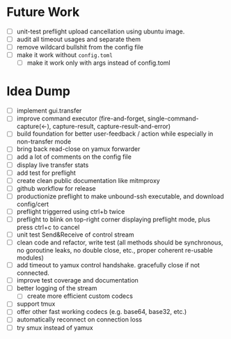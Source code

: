 # Future Work

- [ ] unit-test preflight upload cancellation using ubuntu image.
- [ ] audit all timeout usages and separate them
- [ ] remove wildcard bullshit from the config file
- [ ] make it work without `config.toml` 
  - [ ] make it work only with args instead of config.toml

# Idea Dump

- [ ] implement gui.transfer
- [ ] improve command executor (fire-and-forget, single-command-capture(<-), capture-result, capture-result-and-error)
- [ ] build foundation for better user-feedback / action while especially in non-transfer mode
- [ ] bring back read-close on yamux forwarder
- [ ] add a lot of comments on the config file
- [ ] display live transfer stats
- [ ] add test for preflight
- [ ] create clean public documentation like mitmproxy
- [ ] github workflow for release
- [ ] productionize preflight to make unbound-ssh executable, and download config/cert
- [ ] preflight triggerred using ctrl+b twice
- [ ] preflight to blink on top-right corner displaying preflight mode, plus press ctrl+c to cancel
- [ ] unit test Send&Receive of control stream
- [ ] clean code and refactor, write test (all methods should be synchronous, no goroutine leaks, no double close, etc.,
  proper coherent re-usable modules)
- [ ] add timeout to yamux control handshake. gracefully close if not connected.
- [ ] improve test coverage and documentation
- [ ] better logging of the stream
  - [ ] create more efficient custom codecs
- [ ] support tmux
- [ ] offer other fast working codecs (e.g. base64, base32, etc.)
- [ ] automatically reconnect on connection loss
- [ ] try smux instead of yamux